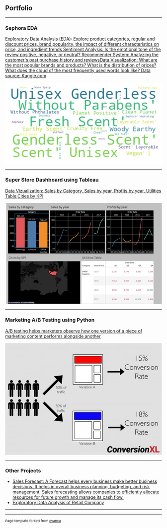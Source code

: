 ## Portfolio

---

### Sephora EDA  

[Exploratory Data Analysis (EDA): Explore product categories, regular and discount prices, brand popularity, the impact of different characteristics on price, and ingredient trends 
Sentiment Analysis: Is the emotional tone of the review positive, negative, or neutral? 
Recommender System: Analyzing the customer's past purchase history and reviewsData Visualization: What are the most popular brands and products? What is the distribution of prices? 
What does the cloud of the most frequently used words look like? Data source: Kaggle.com](https://github.com/datalou/Sephora_DataAnalysis)

<img src="images/sephora.png?raw=true"/>


---
### Super Store Dashboard using Tableau 
[Data Vizualization: Sales by Category, Sales by year, Profits by year,
Utilities Table,Cities by KPI  ](https://public.tableau.com/app/profile/lourdes5020/viz/SuperStoreDataViz_16790919792110/Dashboard1)

<img src="images/Super%20Store%20data%20viz-fotor-20230814115447.png?raw=true"/>

---
### Marketing A/B Testing using Python
[A/B testing helps marketers observe how one version of a piece of marketing content performs alongside another](https://colab.research.google.com/drive/1aqkn15sPhO5kT7ItcSFBlq4UTh5M_txD?usp=sharing//)

<img src="images/What-is-AB-Testing.jpg?raw=true"/>

---

### Other Projects

- [Sales Forecast: A Forecast helps every business make better business decisions. It helps in overall business planning, budgeting, and risk management. Sales forecasting allows companies to efficiently allocate resources for future growth and manage its cash flow.](https://colab.research.google.com/drive/1bJYydswAZ1MB52vKaXUa4sDhXC7ExDMe?usp=sharing)
- [Exploratory Data Analysis of Retail Company](https://colab.research.google.com/drive/1T_59xsos_IPckokt8J9W99YDmnkFlMzg?usp=sharing)


---




---
<p style="font-size:11px">Page template forked from <a href="https://github.com/evanca/quick-portfolio">evanca</a></p>
<!-- Remove above link if you don't want to attibute -->
